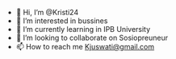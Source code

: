 - 👋 Hi, I’m @Kristi24
- 👀 I’m interested in bussines
- 🌱 I’m currently learning in IPB University
- 💞️ I’m looking to collaborate on Sosiopreuneur
- 📫 How to reach me Kjuswati@gmail.com

<!---
Kristi24/Kristi24 is a ✨ special ✨ repository because its `README.md` (this file) appears on your GitHub profile.
You can click the Preview link to take a look at your changes.
--->
